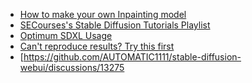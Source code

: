 - [How to make your own Inpainting model](https://github.com/AUTOMATIC1111/stable-diffusion-webui/wiki/How-to-make-your-own-Inpainting-model)
- [SECourses's Stable Diffusion Tutorials Playlist](https://www.youtube.com/playlist?list=PL_pbwdIyffsmclLl0O144nQRnezKlNdx3)
- [Optimum SDXL Usage](https://github.com/AUTOMATIC1111/stable-diffusion-webui/wiki/Optimum-SDXL-Usage)
- [Can't reproduce results? Try this first](https://github.com/AUTOMATIC1111/stable-diffusion-webui/discussions/13093)
- [https://github.com/AUTOMATIC1111/stable-diffusion-webui/discussions/13275